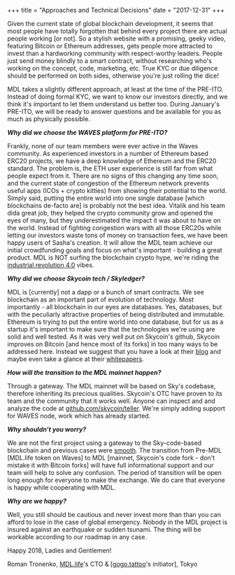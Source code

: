+++
title = "Approaches and Technical Decisions"
date = "2017-12-31"
+++

Given the current state of global blockchain development, it seems that most people have totally forgotten that behind every project there are actual people working [or not]. So a stylish website with a promising, geeky video, featuring Bitcoin or Ethereum addresses, gets people more attracted to invest than a hardworking community with respect-worthy leaders. People just send money blindly to a smart contract, without researching who's working on the concept, code, marketing, etc.
True KYC or due diligence should be performed on both sides, otherwise you're just rolling the dice!

MDL takes a slightly different approach, at least at the time of the PRE-ITO. Instead of doing formal KYC, we want to know our investors directly, and we think it's important to let them understand us better too. During January's PRE-ITO, we will be ready to answer questions and be available for you as much as physically possible.

***Why did we choose the WAVES platform for PRE-ITO?***

Frankly, none of our team members were ever active in the Waves community. As experienced investors in a number of Ethereum based ERC20 projects, we have a deep knowledge of Ethereum and the ERC20 standard. The problem is, the ETH user experience is still far from what people expect from it. There are no signs of this changing any time soon, and the current state of congestion of the Ethereum network prevents useful apps (ICOs + crypto kitties) from showing their potential to the world. Simply said, putting the entire world into one single database [which blockchains de-facto are] is probably not the best idea. Vitalik and his team dida  great job, they helped the crypto community grow and opened the eyes of many, but they underestimated the impact it was about to have on the world. Instead of fighting congestion wars with all those ERC20s while letting our investors waste tons of money on transaction fees, we have been happy users of Sasha's creation. It will allow the MDL team achieve our initial crowdfunding goals and focus on what's important - building a great product. MDL is NOT surfing the blockchain crypto hype, we're riding the [industrial revolution 4.0](https://en.wikipedia.org/wiki/Industry_4.0) vibes.

***Why did we choose Skycoin tech / Skyledger?***

MDL is [currently] not a dapp or a bunch of smart contracts. We see blockchain as an important part of evolution of technology. Most importantly - all blockchain in our eyes are databases. Yes, databases, but with the peculiarly attractive properties of being distributed and immutable. Ethereum is trying to put the entire world into one database, but for us as a startup it's important to make sure that the technologies we're using are solid and well tested. As it was very well put on Skycoin's github, Skycoin improves on Bitcoin [and hence most of its forks] in too many ways to be addressed here. Instead we suggest that you have a look at their [blog](https://blog.skycoin.net) and maybe even take a glance at their [whitepapers](https://www.skycoin.net/whitepapers).

***How will the transition to the MDL mainnet happen?***

Through a gateway. The MDL mainnet will be based on Sky's codebase, therefore inheriting its precious qualities. Skycoin's OTC have proven to its team and the community that it works well. Anyone can inspect and and analyze the code at [github.com/skycoin/teller](https://github.com/MDLlife/teller). We're simply adding support for WAVES node, work which has already started.

***Why shouldn’t you worry?***

We are not the first project using a gateway to the Sky-code-based blockchain and previous cases were [smooth](https://otc.skycoin.net). The transition from Pre-MDL [MDL.life token on Waves] to MDL [mainnet, Skycoin's code fork - don't mistake it with Bitcoin forks] will have full informational support and our team will help to solve any confusion. The period of transition will be open long enough for everyone to make the exchange. We do care that everyone is happy while cooperating with MDL.

***Why are we happy?***

Well, you still should be cautious and never invest more than than you can afford to lose in the case of global emergency. Nobody in the MDL project is insured against an earthquake or sudden tsunami. The thing will be workable according to our roadmap in any case.

Happy 2018, Ladies and Gentlemen!

Roman Tronenko, [MDL.life](http://MDL.life)'s CTO & [[gogo.tattoo](http://gogo.tattoo)'s initiator], Tokyo
